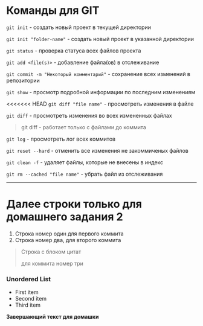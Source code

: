 # Команды для GIT

`git init` - создать новый проект в текущей директории

`git init "folder-name"` - создать новый проект в указанной директории

`git status` - проверка статуса всех файлов проекта

`git add <file(s)>` - добавление файла(ов) в отслеживание

`git commit -m "Некоторый комментарий"` - сохранение всех изменений в репозитории

`git show` - просмотр подробной информации по последним изменениям

<<<<<<< HEAD
`git diff "file name"` - просмотреть изменения в файле

`git diff` - просмотреть изменения во всех измененных файлах

> git diff - работает только с файлами до коммита
 
`git log` - просмотреть лог всех коммитов

`git reset --hard` - отменить все изменения не закоммиченых файлов

`git clean -f` - удаляет файлы, которые не внесены в индекс

`git rm --cached "file name"` - убрать файл из отслеживания

---
# Далее строки только для домашнего задания 2

1. Строка номер один для первого коммита
2. Строка номер два, для второго коммита    

> Строка с блоком цитат
> 
> для коммита номер три

### Unordered List

- First item
- Second item
- Third item
 
**Завершающий текст для домашки**